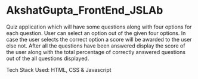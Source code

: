 # AkshatGupta_FrontEnd_JSLAb
Quiz application which will have some questions along with four options for each question.
User can select an option out of the given four options. In case the user selects the correct option a score will be awarded to the user else not.
After all the questions have been answered display the score of the user along with the total percentage of correctly answered questions out of the all questions displayed. 

Tech Stack Used: HTML, CSS & Javascript
